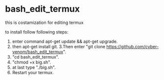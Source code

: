 # bash_edit_termux
this is costamization for editing termux

to install follow following steps:

1. enter command apt-get update && apt-get upgrade.
2. then apt-get install git.
3.Then enter "git clone https://github.com/cyber-venom/bash_edit_termux".
4. "cd bash_edit_termux".
5. "chmod +x big.sh".
7. at last type "./big.sh".
8. Restart your termux.
